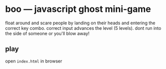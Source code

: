 # boo — javascript ghost mini-game

float around and scare people by landing on their heads and entering the correct key combo. 
correct input advances the level (5 levels).
dont run into the side of someone or you'll blow away! 

## play
open `index.html` in browser
